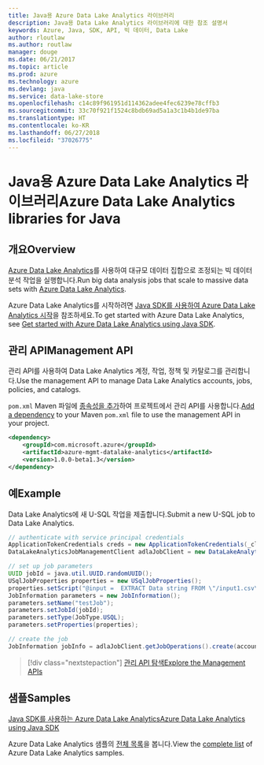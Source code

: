 ```yaml
---
title: Java용 Azure Data Lake Analytics 라이브러리
description: Java용 Data Lake Analytics 라이브러리에 대한 참조 설명서
keywords: Azure, Java, SDK, API, 빅 데이터, Data Lake
author: rloutlaw
ms.author: routlaw
manager: douge
ms.date: 06/21/2017
ms.topic: article
ms.prod: azure
ms.technology: azure
ms.devlang: java
ms.service: data-lake-store
ms.openlocfilehash: c14c89f961951d114362adee4fec6239e78cffb3
ms.sourcegitcommit: 33c70f921f1524c8bdb69ad5a1a3c1b4b1de97ba
ms.translationtype: HT
ms.contentlocale: ko-KR
ms.lasthandoff: 06/27/2018
ms.locfileid: "37026775"
---
```

# <a name="azure-data-lake-analytics-libraries-for-java"></a><span data-ttu-id="2590f-104">Java용 Azure Data Lake Analytics 라이브러리</span><span class="sxs-lookup"><span data-stu-id="2590f-104">Azure Data Lake Analytics libraries for Java</span></span>

## <a name="overview"></a><span data-ttu-id="2590f-105">개요</span><span class="sxs-lookup"><span data-stu-id="2590f-105">Overview</span></span>

<span data-ttu-id="2590f-106">[Azure Data Lake Analytics](/azure/data-lake-analytics/data-lake-analytics-overview)를 사용하여 대규모 데이터 집합으로 조정되는 빅 데이터 분석 작업을 실행합니다.</span><span class="sxs-lookup"><span data-stu-id="2590f-106">Run big data analysis jobs that scale to massive data sets with [Azure Data Lake Analytics](/azure/data-lake-analytics/data-lake-analytics-overview).</span></span>

<span data-ttu-id="2590f-107">Azure Data Lake Analytics를 시작하려면 [Java SDK를 사용하여 Azure Data Lake Analytics 시작](/azure/data-lake-analytics/data-lake-analytics-get-started-java-sdk)을 참조하세요.</span><span class="sxs-lookup"><span data-stu-id="2590f-107">To get started with Azure Data Lake Analytics, see [Get started with Azure Data Lake Analytics using Java SDK](/azure/data-lake-analytics/data-lake-analytics-get-started-java-sdk).</span></span>

## <a name="management-api"></a><span data-ttu-id="2590f-108">관리 API</span><span class="sxs-lookup"><span data-stu-id="2590f-108">Management API</span></span>

<span data-ttu-id="2590f-109">관리 API를 사용하여 Data Lake Analytics 계정, 작업, 정책 및 카탈로그를 관리합니다.</span><span class="sxs-lookup"><span data-stu-id="2590f-109">Use the management API to manage Data Lake Analytics accounts, jobs, policies, and catalogs.</span></span>

<span data-ttu-id="2590f-110">`pom.xml` Maven 파일에 [종속성을 추가](https://maven.apache.org/guides/getting-started/index.html#How_do_I_use_external_dependencies)하여 프로젝트에서 관리 API를 사용합니다.</span><span class="sxs-lookup"><span data-stu-id="2590f-110">[Add a dependency](https://maven.apache.org/guides/getting-started/index.html#How_do_I_use_external_dependencies) to your Maven `pom.xml` file to use the management API in your project.</span></span>


```XML
<dependency>
    <groupId>com.microsoft.azure</groupId>
    <artifactId>azure-mgmt-datalake-analytics</artifactId>
    <version>1.0.0-beta1.3</version>
</dependency>
```

## <a name="example"></a><span data-ttu-id="2590f-111">예</span><span class="sxs-lookup"><span data-stu-id="2590f-111">Example</span></span>

<span data-ttu-id="2590f-112">Data Lake Analytics에 새 U-SQL 작업을 제출합니다.</span><span class="sxs-lookup"><span data-stu-id="2590f-112">Submit a new U-SQL job to Data Lake Analytics.</span></span>

```java
// authenticate with service principal credentials
ApplicationTokenCredentials creds = new ApplicationTokenCredentials(_clientId, _tenantId, _clientSecret, null);
DataLakeAnalyticsJobManagementClient adlaJobClient = new DataLakeAnalyticsJobManagementClientImpl(creds);

// set up job parameters
UUID jobId = java.util.UUID.randomUUID();
USqlJobProperties properties = new USqlJobProperties();
properties.setScript("@input =  EXTRACT Data string FROM \"/input1.csv\" USING Extractors.Csv(); OUTPUT @input TO @\"/output1.csv\" USING Outputters.Csv();");
JobInformation parameters = new JobInformation();
parameters.setName("testJob");
parameters.setJobId(jobId);
parameters.setType(JobType.USQL);
parameters.setProperties(properties);

// create the job
JobInformation jobInfo = adlaJobClient.getJobOperations().create(accountName, jobId, parameters).getBody();

```

> [!div class="nextstepaction"]
> [<span data-ttu-id="2590f-113">관리 API 탐색</span><span class="sxs-lookup"><span data-stu-id="2590f-113">Explore the Management APIs</span></span>](/java/api/overview/azure/datalakeanalytics/management)

## <a name="samples"></a><span data-ttu-id="2590f-114">샘플</span><span class="sxs-lookup"><span data-stu-id="2590f-114">Samples</span></span>

<span data-ttu-id="2590f-115">[Java SDK를 사용하는 Azure Data Lake Analytics][1]</span><span class="sxs-lookup"><span data-stu-id="2590f-115">[Azure Data Lake Analytics using Java SDK][1]</span></span> 

[1]: https://docs.microsoft.com/azure/data-lake-analytics/data-lake-analytics-get-started-java-sdk

<span data-ttu-id="2590f-116">Azure Data Lake Analytics 샘플의 [전체 목록](https://azure.microsoft.com/resources/samples/?platform=java&term=analytics)을 봅니다.</span><span class="sxs-lookup"><span data-stu-id="2590f-116">View the [complete list](https://azure.microsoft.com/resources/samples/?platform=java&term=analytics) of Azure Data Lake Analytics samples.</span></span>
